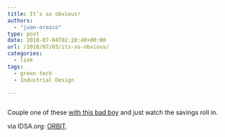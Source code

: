 ```yaml
---
title: It’s so obvious!
authors: 
  - "juan-orozco"
type: post
date: 2010-07-04T02:20:40+00:00
url: /2010/07/03/its-so-obvious/
categories:
  - link
tags:
  - green tech
  - Industrial Design

---
```

<p style="text-align:center;">
  <a href="http://www.idsa.org/content/content1/orbit"><img src='https://i2.wp.com/www.idsa.org/sites/default/files/cliver/F6081%2C%20orbit%2C%20web.jpg?w=580' alt='' data-recalc-dims="1" /></a>
</p>

Couple one of these [with this bad boy][1] and just watch the savings roll in.

via IDSA.org: [ORBIT][2].

 [1]: http://iam.juano.info/2010/06/28/southern-california-goes-solar-plant/
 [2]: http://www.idsa.org/content/content1/orbit